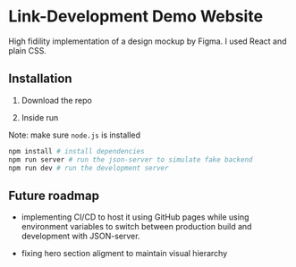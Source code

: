 # Link-Development Demo Website

High fidility implementation of a design mockup by Figma.
I used React and plain CSS.

## Installation

1. Download the repo

2. Inside run

Note: make sure `node.js` is installed
```bash
npm install # install dependencies
npm run server # run the json-server to simulate fake backend
npm run dev # run the development server
```

## Future roadmap

- implementing CI/CD to host it using GitHub pages while using environment variables to switch between production build and development with JSON-server.

- fixing hero section aligment to maintain visual hierarchy

